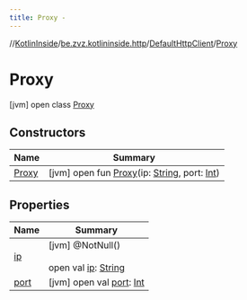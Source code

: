 ```yaml
---
title: Proxy -
---
```

//[KotlinInside](../../../index.md)/[be.zvz.kotlininside.http](../../index.md)/[DefaultHttpClient](../index.md)/[Proxy](index.md)



# Proxy  
 [jvm] open class [Proxy](index.md)   


## Constructors  
  
|  Name|  Summary| 
|---|---|
| <a name="be.zvz.kotlininside.http/DefaultHttpClient.Proxy/Proxy/#java.lang.String#int/PointingToDeclaration/"></a>[Proxy](-proxy.md)| <a name="be.zvz.kotlininside.http/DefaultHttpClient.Proxy/Proxy/#java.lang.String#int/PointingToDeclaration/"></a> [jvm] open fun [Proxy](-proxy.md)(ip: [String](https://docs.oracle.com/javase/7/docs/api/java/lang/String.html), port: [Int](https://kotlinlang.org/api/latest/jvm/stdlib/kotlin/-int/index.html))   <br>


## Properties  
  
|  Name|  Summary| 
|---|---|
| <a name="be.zvz.kotlininside.http/DefaultHttpClient.Proxy/ip/#/PointingToDeclaration/"></a>[ip](ip.md)| <a name="be.zvz.kotlininside.http/DefaultHttpClient.Proxy/ip/#/PointingToDeclaration/"></a> [jvm] @NotNull()  <br>  <br>open val [ip](ip.md): [String](https://docs.oracle.com/javase/7/docs/api/java/lang/String.html)   <br>
| <a name="be.zvz.kotlininside.http/DefaultHttpClient.Proxy/port/#/PointingToDeclaration/"></a>[port](port.md)| <a name="be.zvz.kotlininside.http/DefaultHttpClient.Proxy/port/#/PointingToDeclaration/"></a> [jvm] open val [port](port.md): [Int](https://kotlinlang.org/api/latest/jvm/stdlib/kotlin/-int/index.html)   <br>

